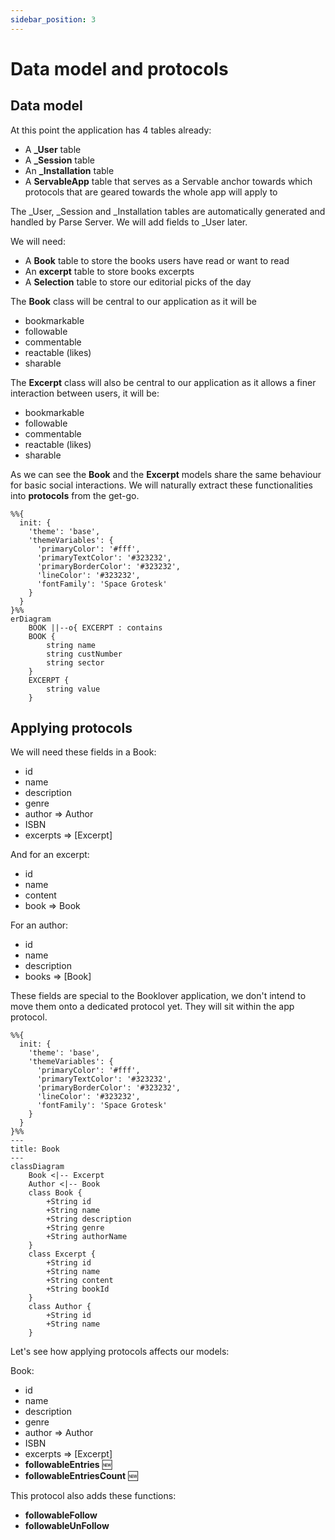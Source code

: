 ```yaml
---
sidebar_position: 3
---
```


# Data model and protocols


## Data model
At this point the application has 4 tables already:
- A **_User** table 
- A **_Session** table 
- An **_Installation** table 
- A **ServableApp** table that serves as a Servable anchor towards which protocols that are geared towards the whole app will apply to

The _User, _Session and _Installation tables are automatically generated and handled by Parse Server. We will add fields to _User later.

We will need:
- A **Book** table to store the books users have read or want to read
- An **excerpt** table to store books excerpts
- A **Selection** table to store our editorial picks of the day 

The **Book** class will be central to our application as it will be
- bookmarkable
- followable
- commentable
- reactable (likes)
- sharable

The **Excerpt** class will also be central to our application as it allows a finer interaction between users, it will be:
- bookmarkable
- followable
- commentable
- reactable (likes)
- sharable

As we can see the **Book** and the **Excerpt** models share the same behaviour for basic social interactions. We will naturally extract these functionalities into **protocols** from the get-go.

```mermaid
%%{
  init: {
    'theme': 'base',
    'themeVariables': {
      'primaryColor': '#fff',
      'primaryTextColor': '#323232',
      'primaryBorderColor': '#323232',
      'lineColor': '#323232',
      'fontFamily': 'Space Grotesk'
    }
  }
}%%
erDiagram
    BOOK ||--o{ EXCERPT : contains
    BOOK {
        string name
        string custNumber
        string sector
    }   
    EXCERPT {
        string value        
    }
```

## Applying protocols

We will need these fields in a Book:
- id
- name
- description
- genre
- author => Author
- ISBN
- excerpts => [Excerpt]

And for an excerpt:
- id
- name
- content
- book => Book

For an author:
- id
- name
- description
- books => [Book]

These fields are special to the Booklover application, we don't intend to move them onto a dedicated protocol yet. They will sit within the app protocol.

```mermaid
%%{
  init: {
    'theme': 'base',
    'themeVariables': {
      'primaryColor': '#fff',
      'primaryTextColor': '#323232',
      'primaryBorderColor': '#323232',
      'lineColor': '#323232',
      'fontFamily': 'Space Grotesk'
    }
  }
}%%
---
title: Book
---
classDiagram    
    Book <|-- Excerpt   
    Author <|-- Book
    class Book {
        +String id
        +String name
        +String description   
        +String genre
        +String authorName
    }
    class Excerpt {
        +String id
        +String name
        +String content
        +String bookId
    }   
    class Author {
        +String id
        +String name     
    }   
```

Let's see how applying protocols affects our models:

Book:
- id
- name
- description
- genre
- author => Author
- ISBN
- excerpts => [Excerpt]
- **followableEntries** 🆕
- **followableEntriesCount** 🆕

This protocol also adds these functions:
- **followableFollow**
- **followableUnFollow**
